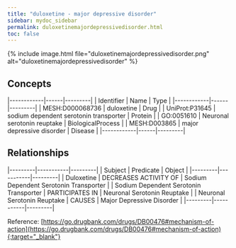 ```yaml
---
title: "duloxetine - major depressive disorder"
sidebar: mydoc_sidebar
permalink: duloxetinemajordepressivedisorder.html
toc: false 
---
```


{% include image.html file="duloxetinemajordepressivedisorder.png" alt="duloxetinemajordepressivedisorder" %}

## Concepts

|------------|------|---------|
| Identifier | Name | Type    |
|------------|------|---------|
| MESH:D000068736 | duloxetine | Drug |
| UniProt:P31645 | sodium dependent serotonin transporter | Protein |
| GO:0051610 | Neuronal serotonin reuptake | BiologicalProcess |
| MESH:D003865 | major depressive disorder | Disease |
|------------|------|---------|

## Relationships

|---------|-----------|---------|
| Subject | Predicate | Object  |
|---------|-----------|---------|
| Duloxetine | DECREASES ACTIVITY OF | Sodium Dependent Serotonin Transporter |
| Sodium Dependent Serotonin Transporter | PARTICIPATES IN | Neuronal Serotonin Reuptake |
| Neuronal Serotonin Reuptake | CAUSES | Major Depressive Disorder |
|---------|-----------|---------|

Reference: [https://go.drugbank.com/drugs/DB00476#mechanism-of-action](https://go.drugbank.com/drugs/DB00476#mechanism-of-action){:target="_blank"}